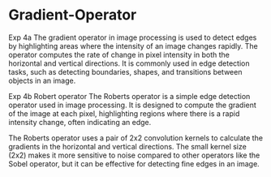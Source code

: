 # Gradient-Operator

Exp 4a The gradient operator in image processing is used to detect edges by highlighting areas where the intensity of an image changes rapidly. The operator computes the rate of change in pixel intensity in both the horizontal and vertical directions. It is commonly used in edge detection tasks, such as detecting boundaries, shapes, and transitions between objects in an image.

Exp 4b Robert operator The Roberts operator is a simple edge detection operator used in image processing. It is designed to compute the gradient of the image at each pixel, highlighting regions where there is a rapid intensity change, often indicating an edge.

The Roberts operator uses a pair of 2x2 convolution kernels to calculate the gradients in the horizontal and vertical directions. The small kernel size (2x2) makes it more sensitive to noise compared to other operators like the Sobel operator, but it can be effective for detecting fine edges in an image.

